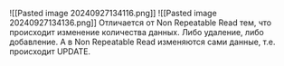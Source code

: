 ![[Pasted image 20240927134116.png]]
![[Pasted image 20240927134136.png]]
Отличается от Non Repeatable Read тем, что происходит изменение количества данных. Либо удаление, либо добавление. А в Non Repeatable Read изменяются сами данные, т.е. происходит UPDATE.